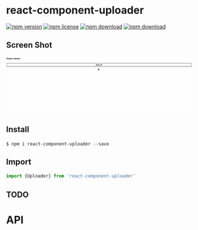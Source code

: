 # react-component-uploader

<!-- badge -->

[![npm version](https://img.shields.io/npm/v/react-component-uploader.svg)](https://www.npmjs.com/package/react-component-uploader)
[![npm license](https://img.shields.io/npm/l/react-component-uploader.svg)](https://www.npmjs.com/package/react-component-uploader)
[![npm download](https://img.shields.io/npm/dm/react-component-uploader.svg)](https://www.npmjs.com/package/react-component-uploader)
[![npm download](https://img.shields.io/npm/dt/react-component-uploader.svg)](https://www.npmjs.com/package/react-component-uploader)

<!-- endbadge -->

## Screen Shot

<img src="https://raw.githubusercontent.com/m860/react-component-uploader/master/src/simple-uploader.gif"/>

## Install

```shell
$ npm i react-component-uploader --save
```

## Import

```javascript
import {Uploader} from 'react-component-uploader'
```

## TODO

# API

<!-- Generated by documentation.js. Update this documentation by updating the source code. -->
